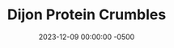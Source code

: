 ---
layout: post
title:  "Dijon Protein Crumbles"
date:   2023-12-09 00:00:00 -0500
categories: 
- Recipes
- Finger Foods
permalink: /recipes/protein-crumbles
image: /assets/Food/Finger Food/Protein Crumble/protein-crumble.jpg
ing: crumble-ing
facts: crumble-facts
Prep: 5
Rest: 
Cook: 
Source1: 
Source2: 
tags: 
- high protein
- casein
- yogurt
- mustard
- hot sauce
- salad
- snack
- roll
- ball
Description: It took me way too long to realize that with unflavored protein powder, I can make protein packed snacks that are savory instead of sweet. They're a fantastic source of quick, lean protein, and they taste great. Instead of being limited by the small amount of things that can go into a healthy sweet, there's now a whole spice cabinet at your disposal to flavor these in interesting ways. I like to crumble these up on a salad when I don't have any meat available.
Instructions: 
- Add ingredients to a medium bowl and mix together with a spoon.  Roll into balls and refrigerate
---